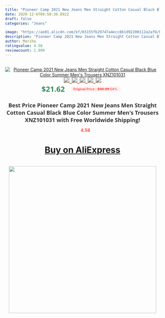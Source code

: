 ```yaml
---
title: "Pioneer Camp 2021 New Jeans Men Straight Cotton Casual Black Blue Color Summer Men's Trousers XNZ101031"
date: 2020-12-6T09:50:36.892Z
draft: false
categories: "Jeans"

image: "https://ae01.alicdn.com/kf/H3155fb29747a4ecc8b1d92200112a2afD/Pioneer-Camp-2021-New-Jeans-Men-Straight-Cotton-Casual-Black-Blue-Color-Summer-Men-s-Trousers.jpg"
description: "Pioneer Camp 2021 New Jeans Men Straight Cotton Casual Black Blue Color Summer Men's Trousers XNZ101031"
author: Marsha
ratingvalue: 4.58
reviewcount: 1.999
---
```

<br>
<div style="text-align: center;">
<a href="https://s.click.aliexpress.com/e/_AeB7Cp" target="_blank" rel="nofollow noopener noreferrer"><img alt="Pioneer Camp 2021 New Jeans Men Straight Cotton Casual Black Blue Color Summer Men's Trousers XNZ101031" class="magnifier-image" src="https://ae01.alicdn.com/kf/H3155fb29747a4ecc8b1d92200112a2afD/Pioneer-Camp-2021-New-Jeans-Men-Straight-Cotton-Casual-Black-Blue-Color-Summer-Men-s-Trousers.jpg_640x640.jpg">
<br>
<img style="border:1px solid salmon" src="https://ae01.alicdn.com/kf/H3155fb29747a4ecc8b1d92200112a2afD/Pioneer-Camp-2021-New-Jeans-Men-Straight-Cotton-Casual-Black-Blue-Color-Summer-Men-s-Trousers.jpg_120x120.jpg">&nbsp;&nbsp;<img style="border:1px solid salmon" src="https://ae01.alicdn.com/kf/Hb71ee927a0104be7bb473103468a9b11l/Pioneer-Camp-2021-New-Jeans-Men-Straight-Cotton-Casual-Black-Blue-Color-Summer-Men-s-Trousers.jpg_120x120.jpg">&nbsp;&nbsp;<img style="border:1px solid salmon" src="https://ae01.alicdn.com/kf/H9c2b4afc6e0f49ba9a84286bce59905dQ/Pioneer-Camp-2021-New-Jeans-Men-Straight-Cotton-Casual-Black-Blue-Color-Summer-Men-s-Trousers.jpg_120x120.jpg">&nbsp;&nbsp;<img style="border:1px solid salmon" src="https://ae01.alicdn.com/kf/Haba5db9ecccc4487b2d74ee824ce1267b/Pioneer-Camp-2021-New-Jeans-Men-Straight-Cotton-Casual-Black-Blue-Color-Summer-Men-s-Trousers.jpg_120x120.jpg">&nbsp;&nbsp;<img style="border:1px solid salmon" src="https://ae01.alicdn.com/kf/Hc64edf20799942fab092236d5ccf7e37u/Pioneer-Camp-2021-New-Jeans-Men-Straight-Cotton-Casual-Black-Blue-Color-Summer-Men-s-Trousers.jpg_120x120.jpg"></a></div><br0>
<div style="text-align: center;"><span style="background-color: white; border: 0px; box-sizing: border-box; color: seagreen; display: inline-block; font-family: &quot;open sans&quot; , &quot;arial&quot; , &quot;helvetica&quot; , sans-serif , &quot;heiti&quot;; font-size: 24px; font-stretch: inherit; font-weight: 700; line-height: inherit; margin: 0px 10px 0px 0px; padding: 0px; vertical-align: middle;">$21.62 </span>
<span style="background: rgb(255 , 241 , 241); border-radius: 3px; border: 0px; box-sizing: border-box; color: #ff4747; display: inline-block; font-family: inherit; font-size: 12px; font-stretch: inherit; font-style: inherit; font-variant: inherit; font-weight: 600; line-height: inherit; margin: 0px; padding: 2px 5px; transform: scale(0.9); vertical-align: middle;">Original Price : <b style="text-decoration: line-through;">$46.99 </b> 54%&nbsp;&nbsp;</span></div>
<h1 style="color: #333333; display: inline-block; font-family: &quot;open sans&quot; , &quot;arial&quot; , &quot;helvetica&quot; , sans-serif , &quot;heiti&quot;; font-size: 18px; font-stretch: inherit; font-weight: 700; text-align: center;">Best Price Pioneer Camp 2021 New Jeans Men Straight Cotton Casual Black Blue Color Summer Men's Trousers XNZ101031 with Free Worldwide Shipping!</h1>
<div style="color: #ff4747; text-align: center;">
<img src="https://4.bp.blogspot.com/-M0ZcTcb-5uY/XleCXlxnR4I/AAAAAAAAAEc/OrjgMkXV1oMQFaCRZj5HQwOCBcu3w1FegCPcBGAYYCw/s1600/star.png" style="height: 15px;">&nbsp;<b>4.58</b></div>
<div class="button_cont" align="center"><a class="buynow_a" href="https://s.click.aliexpress.com/e/_AeB7Cp" target="_blank" rel="nofollow noopener noreferrer"><H1>Buy on AliExpress</H1></a></div><br>
<div class="separator" style="clear: both; text-align: center;">
<img src="https://lh3.googleusercontent.com/-pTy5HemUv9M/XlePHvY0dAI/AAAAAAAAAE4/0nX5iRUoIWY8eMW9Dpxeirr157OZliDIgCLcBGAsYHQ/s1600/badge.gif" width="480">
</div>
